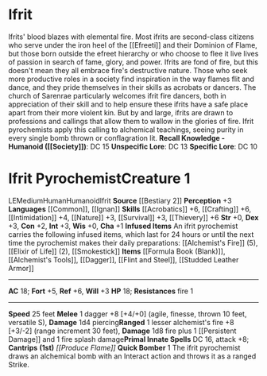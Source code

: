 ﻿---
ac: '18'
alignment: LE
all_resistance: null
burrow_speed: null
charisma: '+1'
climb_speed: null
constitution: '+2'
creature_ability:
- Infused Items
- Quick Bomber
creature_family: '[[DATABASE/monsterfamily/Geniekin|Geniekin]]'
description: 'Ifrits'' blood blazes with elemental fire. Most ifrits are second-class
  citizens who serve under the iron heel of the [[DATABASE/monster/Efreeti|efreeti]]
  and their Dominion of Flame, but those born outside the efreet hierarchy or who
  choose to flee it live lives of passion in search of fame, glory, and power.<br/><br/>
  Ifrits are fond of fire, but this doesn''t mean they all embrace fire''s destructive
  nature. Those who seek more productive roles in a society find inspiration in the
  way flames flit and dance, and they pride themselves in their skills as acrobats
  or dancers. The church of Sarenrae particularly welcomes ifrit fire dancers, both
  in appreciation of their skill and to help ensure these ifrits have a safe place
  apart from their more violent kin.<br/><br/> But by and large, ifrits are drawn
  to professions and callings that allow them to wallow in the glories of fire. Ifrit
  pyrochemists apply this calling to alchemical teachings, seeing purity in every
  single bomb thrown or conflagration lit.<br/><br/><b><u>Recall Knowledge - Humanoid</u>
  ( [[DATABASE/skill/Society|Society]] )</b>: DC 15<br/><b><u>Unspecific Lore</u></b>:
  DC 13<br/><b><u>Specific Lore</u></b>: DC 10<div class="viewbox">{{ viewbox(type=monster,
  id=759, name=Ifrit) }}</div><h1 class="title">Ifrit Pyrochemist<span style="margin-left:auto;
  margin-right:0">Creature 1</span></h1><span class="traitalignment">LE</span><span
  class="traitsize">Medium</span><span class="trait"> [[DATABASE/trait/Human|Human]]
  </span><span class="trait"> [[DATABASE/trait/Humanoid|Humanoid]] </span><span class="trait">
  [[DATABASE/trait/Ifrit|Ifrit]] </span><br/><b>Source</b> [[DATABASE/source/Bestiary
  2|Bestiary 2]] <br/><b>Perception</b> +3<br/><b>Languages</b> [[DATABASE/language/Common|Common]]
  , [[DATABASE/language/Ignan|Ignan]] <br/><b>Skills</b> [[DATABASE/skill/Acrobatics|Acrobatics]]
  +6, [[DATABASE/skill/Crafting|Crafting]] +6, [[DATABASE/skill/Intimidation|Intimidation]]
  +4, [[DATABASE/skill/Nature|Nature]] +3, [[DATABASE/skill/Survival|Survival]] +3,
  [[DATABASE/skill/Thievery|Thievery]] +6<br/><b>Str</b> +0, <b>Dex</b> +3, <b>Con</b>
  +2, <b>Int</b> +3, <b>Wis</b> +0, <b>Cha</b> +1<br/><b>Infused Items</b> An ifrit
  pyrochemist carries the following infused items, which last for 24 hours or until
  the next time the pyrochemist makes their daily preparations: [[DATABASE/equipment/Alchemist''s
  Fire|lesser alchemist''s fire]] (5), [[DATABASE/equipment/Elixir of Life|lesser
  elixir of life]] (2), [[DATABASE/equipment/Smokestick|lesser smokestick.]] <br/><b>Items</b>
  [[DATABASE/equipment/Formula Book (Blank)|formula book]] , [[DATABASE/equipment/Alchemist''s
  Tools|alchemist''s tools]] , [[DATABASE/weapon/Dagger|dagger]] , [[DATABASE/equipment/Flint
  and Steel|flint and steel]] , [[DATABASE/armor/Studded Leather Armor|studded leather
  armor]] <hr/><b>AC</b> 18; <b>Fort</b> +5, <b>Ref</b> +6, <b>Will</b> +3<br/><b>HP</b>
  18; <b>Resistances</b> fire 1<hr/><b>Speed</b> 25 feet<br/><span class="hanging-indent"><b>Melee</b>
  <span aria-label="Single Action" class="action" role="img" title="Single Action">[one-action]</span>  dagger
  +8 [+4/+0] ( [[DATABASE/trait/Agile|agile]] , [[DATABASE/trait/Finesse|finesse]]
  , [[DATABASE/trait/Thrown|thrown 10 feet]] , [[DATABASE/trait/Versatile|versatile
  S]] ), <b>Damage</b> 1d4 piercing</span><span class="hanging-indent"><b>Ranged</b>
  <span aria-label="Single Action" class="action" role="img" title="Single Action">[one-action]</span>  lesser
  alchemist''s fire +8 [+3/-2] ( [[DATABASE/trait/Range|range increment 30 feet]]
  ), <b>Damage</b> 1d8 fire plus 1 [[DATABASE/condition/Persistent Damage|persistent
  fire damage]] and 1 fire [[DATABASE/trait/Splash|splash]] damage</span><b>Primal
  Innate Spells</b> DC 16, attack +8; <b>Cantrips</b> <b>(1st)</b> <i> [[DATABASE/spell/Produce
  Flame|produce flame]] </i><br/><span class="hanging-indent"><b>Quick Bomber</b>
  <span aria-label="Single Action" class="action" role="img" title="Single Action">[one-action]</span>   The
  ifrit pyrochemist draws an alchemical bomb with an Interact action and throws it
  as a ranged Strike.</span>'
dexterity: '+3'
element: null
fly_speed: null
fortitude: '+5'
hardness: null
hp: '18'
id: '759'
immunity: null
intelligence: '+3'
land_speed: '25'
language:
- '[[DATABASE/language/Common|Common]]'
- '[[DATABASE/language/Ignan|Ignan]]'
level: '1'
max_speed: '25'
name: Ifrit Pyrochemist
perception: '+3'
rarity: Common
reflex: '+6'
resistance:
- fire 1
rus_type_level: null
school: null
sense: null
size: Medium
skill:
- '[[DATABASE/skill/Acrobatics|Acrobatics]] +6'
- '[[DATABASE/skill/Crafting|Crafting]] +6'
- '[[DATABASE/skill/Intimidation|Intimidation]] +4'
- '[[DATABASE/skill/Nature|Nature]] +3'
- '[[DATABASE/skill/Survival|Survival]] +3'
- '[[DATABASE/skill/Thievery|Thievery]] +6'
source: '[[DATABASE/source/Bestiary 2|Bestiary 2]]'
speed:
- 25 feet
spell:
- '[[DATABASE/spell/Produce Flame|Produce Flame]]'
strength: '+0'
strength_req: '0'
strongest_save:
- Reflex
swim_speed: null
trait:
- '[[DATABASE/trait/Human|Human]]'
- '[[DATABASE/trait/Humanoid|Humanoid]]'
- '[[DATABASE/trait/Ifrit|Ifrit]]'
type: Creature
vision: null
weakest_save:
- Will
weakness: null
will: '+3'
wisdom: '+0'

---
# Ifrit

Ifrits' blood blazes with elemental fire. Most ifrits are second-class citizens who serve under the iron heel of the [[Efreeti]] and their Dominion of Flame, but those born outside the efreet hierarchy or who choose to flee it live lives of passion in search of fame, glory, and power.
 Ifrits are fond of fire, but this doesn't mean they all embrace fire's destructive nature. Those who seek more productive roles in a society find inspiration in the way flames flit and dance, and they pride themselves in their skills as acrobats or dancers. The church of Sarenrae particularly welcomes ifrit fire dancers, both in appreciation of their skill and to help ensure these ifrits have a safe place apart from their more violent kin.
 But by and large, ifrits are drawn to professions and callings that allow them to wallow in the glories of fire. Ifrit pyrochemists apply this calling to alchemical teachings, seeing purity in every single bomb thrown or conflagration lit.
**Recall Knowledge - Humanoid ([[Society]])**: DC 15
**Unspecific Lore**: DC 13
**Specific Lore**: DC 10

# Ifrit Pyrochemist<span class="item-type">Creature 1</span>

<span class="trait-alignment item-trait">LE</span><span class="trait-size item-trait">Medium</span><span class="item-trait">Human</span><span class="item-trait">Humanoid</span><span class="item-trait">Ifrit</span>
**Source** [[Bestiary 2]] 
**Perception** +3
**Languages** [[Common]], [[Ignan]]
**Skills** [[Acrobatics]] +6, [[Crafting]] +6, [[Intimidation]] +4, [[Nature]] +3, [[Survival]] +3, [[Thievery]] +6
**Str** +0, **Dex** +3, **Con** +2, **Int** +3, **Wis** +0, **Cha** +1
**Infused Items** An ifrit pyrochemist carries the following infused items, which last for 24 hours or until the next time the pyrochemist makes their daily preparations: [[Alchemist's Fire]] (5), [[Elixir of Life]] (2), [[Smokestick]]
**Items** [[Formula Book (Blank)]], [[Alchemist's Tools]], [[Dagger]], [[Flint and Steel]], [[Studded Leather Armor]]

---
**AC** 18; **Fort** +5, **Ref** +6, **Will** +3
**HP** 18; **Resistances** fire 1

---
**Speed** 25 feet
<span class="in-box-ability">**Melee** <span class="action-icon">1</span> dagger +8 [+4/+0] (agile, finesse, thrown 10 feet, versatile S), **Damage** 1d4 piercing</span><span class="in-box-ability">**Ranged** <span class="action-icon">1</span> lesser alchemist's fire +8 [+3/-2] (range increment 30 feet), **Damage** 1d8 fire plus 1 [[Persistent Damage]] and 1 fire splash damage</span>**Primal Innate Spells** DC 16, attack +8; **Cantrips** **(1st)** _[[Produce Flame]]_
<span class="in-box-ability">**Quick Bomber** <span class="action-icon">1</span> The ifrit pyrochemist draws an alchemical bomb with an Interact action and throws it as a ranged Strike.</span>